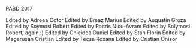 PABD 2017

Edited by Adreea Cotor
Edited by Breaz Marius
Edited by Augustin Groza
Edited by Soymosi Robert
Edited by Pocris Nicu-Avram
Edited by Solymosi Robert, again :)
Edited by Chicidea Daniel
Edited by Stan Florin
Edited by Magerusan Cristian
Edited by Tecsa Roxana
Edited by Cristian Onisor
